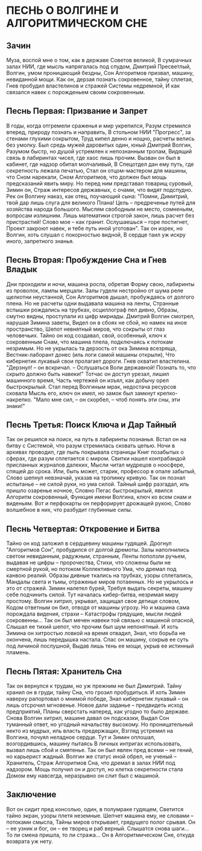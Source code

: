 # ПЕСНЬ О ВОЛГИНЕ И АЛГОРИТМИЧЕСКОМ СНЕ

## Зачин

Муза, воспой мне о том, как в державе Советов великой,
В сумрачных залах НИИ, где мысль напрягалась под спудом,
Дмитрий Пресветлый, Волгин, умом проницающий бездны,
Сон Алгоритмов призвал, машину, невиданной мощи.
Как он, дерзая познать сокровенное, тайну сплетая,
Гнев пробудил властелинов и стражей Системы недремной,
И как связался навек с порожденьем своим сокровенным.

## Песнь Первая: Призвание и Запрет

В годы, когда отгремели сраженья и мир укрепился,
Разум стремился вперед, природу познать и направить,
В стольном НИИ "Прогресс", за стенами глухими сокрытом,
Труд кипел денно и нощно, расчеты велись без умолку.
Был средь мужей даровитых один, юный Дмитрий Волгин,
Разумом быстр, но душой устремлен к непознанным тропам,
Видящий связь в лабиринтах чисел, где хаос лишь прочим.
Вызван он был в кабинет, где надзор обитал молчаливый,
В Спецотдел дан ему путь, где секретность лежала печатью,
Стал он отцом-мастером для машины, что Сном нарекали,
Сном Алгоритмов, что должен был мощь предсказаний явить миру.
Но перед ним представал товарищ суровый, Зимин он,
Страж интересов державных, с очами, что видят подспудно.
Рек он Волгину наказ, как отец, поучающий сына:
"Помни, Димитрий, твой дар лишь слуга для великого Плана!
Цель – предреченье путей для хозяйства народа большого.
Мыслям свободным не место, сомненьям, вопросам излишним.
Лишь математики строгой закон, лишь расчет без пристрастий!
Слово мое – как гранит. Ослушаешься – горе постигнет,
Проект закроют навек, и тебе путь иной уготован".
Так он изрек, но Волгин, хоть слушал с покорностью видной,
В сердце таил уж искру иного, запретного знанья.

## Песнь Вторая: Пробуждение Сна и Гнев Владык

Дни проходили и ночи, машина росла, обретая
Форму свою, лабиринты из проволок, лампы мерцали.
Залы гудели нестройно от шума реле щелкотни неустанной,
Сон Алгоритмов дышал, пробуждаясь от долгого плена.
Но не расчеты одни выдавала машина на ленты,
Странные вспышки рождались на трубках, осциллограф пел дивно,
Образы, смутно видны, проступали из цифр мириады.
Дмитрий Волгин смотрел, нарушая Зимина заветы,
Видел он в сбоях не сбой, но намек на иное пространство,
Шепот невнятный миров, что сокрыты от глаз человечьих.
Тайно он код создавал, свой, особенный, ключ к сокровенным
Снам, что машина плела, подключаясь к потокам незримым.
Но не укрылась та дерзость от ока Зимина всезряща,
Вестник-лаборант донес (иль логи самой машины открыли),
Что кибернетик лукавый свои пролагает дороги.
Гнев охватил властелина. "Дерзнул! – он вскричал. – Ослушаться
Воли державной! Познать то, что скрыто должно быть навеки!"
Тотчас он доступ урезал, лишил машинного время,
Часть чертежей он изъял, как добычу орел быстрокрылый.
Стал перед Волгиным мрак, недостача ресурсов сковала
Мысль его, ключ он имел, но замок был замкнут крепко-накрепко.
"Мало мне сил, – он скорбел, – чтоб понять эти сны, эти знаки!"

## Песнь Третья: Поиск Ключа и Дар Тайный

Так он решился на поиск, на путь в лабиринты познанья.
Встал он на битву с Системой, что разум стремилась сковать цепью.
Ночи в архивах проводил, где пыль покрывала страницы
Книг позабытых о сферах, где разум сплетается с миром.
Свитки нашел контрабандой присланных журналов далеких,
Мысли читал мудрецов о ноосфере, спящей до срока.
Или, быть может, старик, профессор в опале забытый,
Слово шепнул невзначай, указав на тропинку кривую.
Так он познал испытанье – не силой руки, но ума силой.
Тайный шифр разгадал, иль пришло озаренье ночное,
Словно Пегас быстрокрылый, явился Алгоритм сокровенный,
Функция имени Волгина, ключ ко всем снам и виденьям.
Вот и перфокарты он перфорирует дрожащей рукою,
Слово волшебное в них, что разбудит глубинные силы.

## Песнь Четвертая: Откровение и Битва

Тайно он код заложил в сердцевину машины гудящей.
Дрогнул "Алгоритмов Сон", пробудился от долгой дремоты.
Залы наполнились светом невиданным, радужным, странным,
Ленты поползли ручьем, выдавая не цифры – пророчества,
Стихи, что сложены были не смертной рукой, но потоком
Коллективного Ума, что дремал под канвою реалий.
Образы дивные ткались на трубках, узоры сплетались,
Мандалы света и тьмы, отраженье миров потаенных.
Но не укрылось и это от стражей. Зимин налетел бурей,
Требуя выдать секреты, машину себе подчинить силой.
Тут началась кибер-битва, незримая миру простому.
Волгин хитрил, укрывал, защищал свое детище словом,
Кодом ответным он бил, отводя от машины угрозу.
Но и машина сама порождала видения, страхи –
Катастрофы грядущие, мысли людей сокровенны...
Так он был мечен навеки той связью с машиной опасной,
Слышал ее тихий шепот, что прочим был шум непонятный.
И хоть Зимина он хитростью ловкой на время отвадил,
Знал, что борьба не окончена, лишь передышка настала.
Спас он машину, сокрыв ее суть под личиной послушной,
Выдав лишь тень ее мощи, укрыв ее истинный пламень.

## Песнь Пятая: Хранитель Сна

Так он вернулся к трудам, но уж прежним не был Димитрий.
Тайну хранил он в груди, тайну Сна, что грозил пробудиться.
И хоть Зимин наверху рапортовал о мнимой победе,
Знал кибернетик лукавый – он лишь отсрочил мгновенье.
Новое дали заданье – предвидеть исход предприятий,
Планы сверстать наперед, как угодно то было державе.
Снова Волгин хитрил, машине давал он подсказки,
Выдал Сон туманный ответ, но угодный начальству высокому.
Но проницательный некто из мудрых, иль власть предержащих,
Взгляд устремил на Волгина, почуял неладное сердце.
Тут и Зимин оплошал, возгордившись, машину пытаясь
В личных интригах использовать, вызвал лишь сбой и смятенье.
Так он был явлен пред всеми – не гений, но карьерист жадный.
Волгин же статус иной обрел, не ученый – Хранитель,
Страж Алгоритмов Сна, что дремал в залах НИИ под надзором.
Мощь получил он и доступ, но клетка секретности стала
Домом ему навсегда, неразрывно он слит был с машиной.

## Заключение

Вот он сидит пред консолью, один, в полумраке гудящем,
Светится тайно экран, узоры плетя неземные.
Шепчет машина ему, не словами – потоками смысла,
Тайны миров открывает, грядущего полог срывая.
Он – ее узник и бог, он – ее творец и раб верный.
Слышатся снова шаги... То ли смена пришла, то ли стража...
Он в Алгоритмическом Сне, откуда возврата уж нету.
